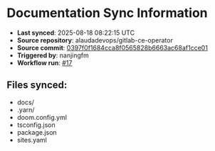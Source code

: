 # Documentation Sync Information

- **Last synced**: 2025-08-18 08:22:15 UTC
- **Source repository**: alaudadevops/gitlab-ce-operator
- **Source commit**: [0397f0f1684cca8f0565828b6663ac68af1cce01](https://github.com/alaudadevops/gitlab-ce-operator/commit/0397f0f1684cca8f0565828b6663ac68af1cce01)
- **Triggered by**: nanjingfm
- **Workflow run**: [#17](https://github.com/alaudadevops/gitlab-ce-operator/actions/runs/17035145009)

## Files synced:
- docs/
- .yarn/
- doom.config.yml
- tsconfig.json
- package.json
- sites.yaml
